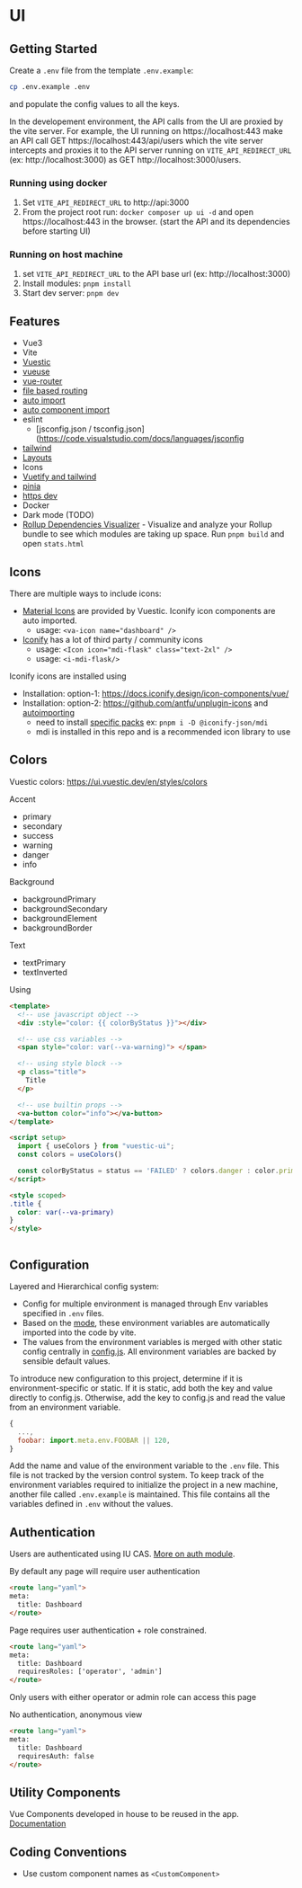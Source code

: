 # UI

## Getting Started
Create a `.env` file from the template `.env.example`: 
```bash
cp .env.example .env
``` 
and populate the config values to all the keys.

In the developement environment, the API calls from the UI are proxied by the vite server. For example, the UI running on https://localhost:443 make an API call GET https://localhost:443/api/users which the vite server intercepts and proxies it to the API server running on `VITE_API_REDIRECT_URL` (ex: http://localhost:3000) as GET http://localhost:3000/users.

### Running using docker
1. Set `VITE_API_REDIRECT_URL` to http://api:3000
2. From the project root run: `docker composer up ui -d` and open https://localhost:443 in the browser. (start the API and its dependencies before starting UI)

### Running on host machine
1. set `VITE_API_REDIRECT_URL` to the API base url (ex:  http://localhost:3000)
2. Install modules: `pnpm install`
3. Start dev server: `pnpm dev`

## Features
- Vue3
- Vite
- [Vuestic](https://vuestic.dev/)
- [vueuse](https://github.com/antfu/vueuse)
- [vue-router](https://github.com/vuejs/router)
- [file based routing](https://github.com/hannoeru/vite-plugin-pages)
- [auto import](https://github.com/antfu/unplugin-auto-import)
- [auto component import](https://github.com/antfu/unplugin-vue-components)
- eslint
    - [jsconfig.json / tsconfig.json](https://code.visualstudio.com/docs/languages/jsconfig
- [tailwind](https://tailwindcss.com/docs/guides/vite)
- [Layouts](https://github.com/JohnCampionJr/vite-plugin-vue-layouts)
- Icons
- [Vuetify and tailwind](https://michaelzanggl.com/articles/add-tailwind-css-to-vuetify/)
- [pinia](https://pinia.vuejs.org/)
- [https dev](https://vitejs.dev/config/server-options.html#server-https)
- Docker
- Dark mode (TODO)
- [Rollup Dependencies Visualizer](https://www.npmjs.com/package/rollup-plugin-visualizer) - Visualize and analyze your Rollup bundle to see which modules are taking up space. Run `pnpm build` and open `stats.html`

## Icons

There are multiple ways to include icons:
- [Material Icons](https://fonts.google.com/icons?icon.set=Material+Icons) are provided by Vuestic. Iconify icon components are auto imported.
  - usage: `<va-icon name="dashboard" />`
- [Iconify](https://icon-sets.iconify.design/?query=) has a lot of third party / community icons
  - usage: `<Icon icon="mdi-flask" class="text-2xl" />`
  - usage: `<i-mdi-flask/>`

Iconify icons are installed using
- Installation: option-1: https://docs.iconify.design/icon-components/vue/
- Installation: option-2: https://github.com/antfu/unplugin-icons and [autoimporting](https://github.com/antfu/unplugin-icons#auto-importing)
  - need to install [specific packs](https://github.com/antfu/unplugin-icons#icons-data) ex: `pnpm i -D @iconify-json/mdi`
  - mdi is installed in this repo and is a recommended icon library to use

## Colors

Vuestic colors: https://ui.vuestic.dev/en/styles/colors

Accent
- primary
- secondary
- success
- warning
- danger
- info

Background
- backgroundPrimary
- backgroundSecondary
- backgroundElement
- backgroundBorder

Text
- textPrimary
- textInverted

Using 

```html
<template>
  <!-- use javascript object -->
  <div :style="color: {{ colorByStatus }}"></div>

  <!-- use css variables -->
  <span style="color: var(--va-warning)"> </span>

  <!-- using style block -->
  <p class="title">
    Title
  </p>

  <!-- use builtin props -->
  <va-button color="info"></va-button>
</template>

<script setup>
  import { useColors } from "vuestic-ui";
  const colors = useColors()

  const colorByStatus = status == 'FAILED' ? colors.danger : color.primary
</script>

<style scoped>
.title {
  color: var(--va-primary)
}
</style>
```

```html

```

## Configuration

Layered and Hierarchical config system:
- Config for multiple environment is managed through Env variables specified in `.env` files.
- Based on the [mode](https://vitejs.dev/guide/env-and-mode.html#modes), these environment variables are automatically imported into the code by vite.
- The values from the environment variables is merged with other static config centrally in [config.js](src/config.js). All environment variables are backed by sensible default values.

To introduce new configuration to this project, determine if it is environment-specific or static. If it is static, add both the key and value directly to config.js. Otherwise, add the key to config.js and read the value from an environment variable.

```javascript
{
  ...,
  foobar: import.meta.env.FOOBAR || 120,
}
```

Add the name and value of the environment variable to the `.env` file. This file is not tracked by the version control system. To keep track of the environment variables required to initialize the project in a new machine, another file called `.env.example` is maintained. This file contains all the variables defined in `.env` without the values.

## Authentication

Users are authenticated using IU CAS. [More on auth module](docs/auth_explained.md).

By default any page will require user authentication

```html
<route lang="yaml">
meta:
  title: Dashboard
</route>
```

Page requires user authentication + role constrained.
```html
<route lang="yaml">
meta:
  title: Dashboard
  requiresRoles: ['operator', 'admin']
</route>
```
Only users with either operator or admin role can access this page

No authentication, anonymous view
```html
<route lang="yaml">
meta:
  title: Dashboard
  requiresAuth: false
</route>
```

## Utility Components

Vue Components developed in house to be reused in the app. [Documentation](docs/util_components.md)

## Coding Conventions
- Use custom component names as `<CustomComponent>`